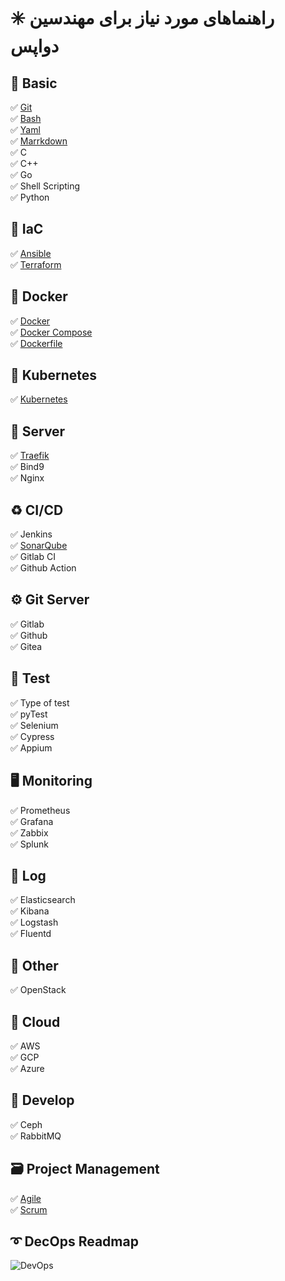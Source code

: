 # ✳️ راهنماهای مورد نیاز برای مهندسین دواپس

## 📕 Basic
✅ [Git](/cheatsheet/git.md)  
✅ [Bash](/cheatsheet/bash.md)  
✅ [Yaml](/cheatsheet/yaml.md)  
✅ [Marrkdown](/cheatsheet/marrkdown.md)  
✅ C  
✅ C++  
✅ Go  
✅ Shell Scripting  
✅ Python  

## 🤖 IaC
✅ [Ansible](/cheatsheet/ansible.md)  
✅ [Terraform](/cheatsheet/terraform.md)  

## 🐳 Docker
✅ [Docker](/cheatsheet/docker.md)  
✅ [Docker Compose](/cheatsheet/docker-compose.md)  
✅ [Dockerfile](/cheatsheet/dockerfile.md)  

## 📜 Kubernetes
✅ [Kubernetes](/cheatsheet/kubernetes.md)  

## 🚦 Server
✅ [Traefik](/cheatsheet/traefik.md)  
✅ Bind9  
✅ Nginx  

## ♻️ CI/CD
✅ Jenkins   
✅ [SonarQube](/cheatsheet/sonarqube.md)  
✅ Gitlab CI  
✅ Github Action  

## ⚙️ Git Server
✅ Gitlab  
✅ Github  
✅ Gitea  

## 📙 Test
✅ Type of test  
✅ pyTest  
✅ Selenium  
✅ Cypress  
✅ Appium  

## 🖥️ Monitoring
✅ Prometheus  
✅ Grafana  
✅ Zabbix  
✅ Splunk  

## 📑 Log
✅ Elasticsearch  
✅ Kibana  
✅ Logstash  
✅ Fluentd  

## 📒 Other
✅ OpenStack  

## 📗 Cloud
✅ AWS  
✅ GCP  
✅ Azure  

## 📝 Develop
✅ Ceph  
✅ RabbitMQ  

## 🗃️ Project Management
✅ [Agile](agile.md)  
✅ [Scrum](scrum.md)  

## ➰ DecOps Readmap
![DevOps](roadmap.jpg)
